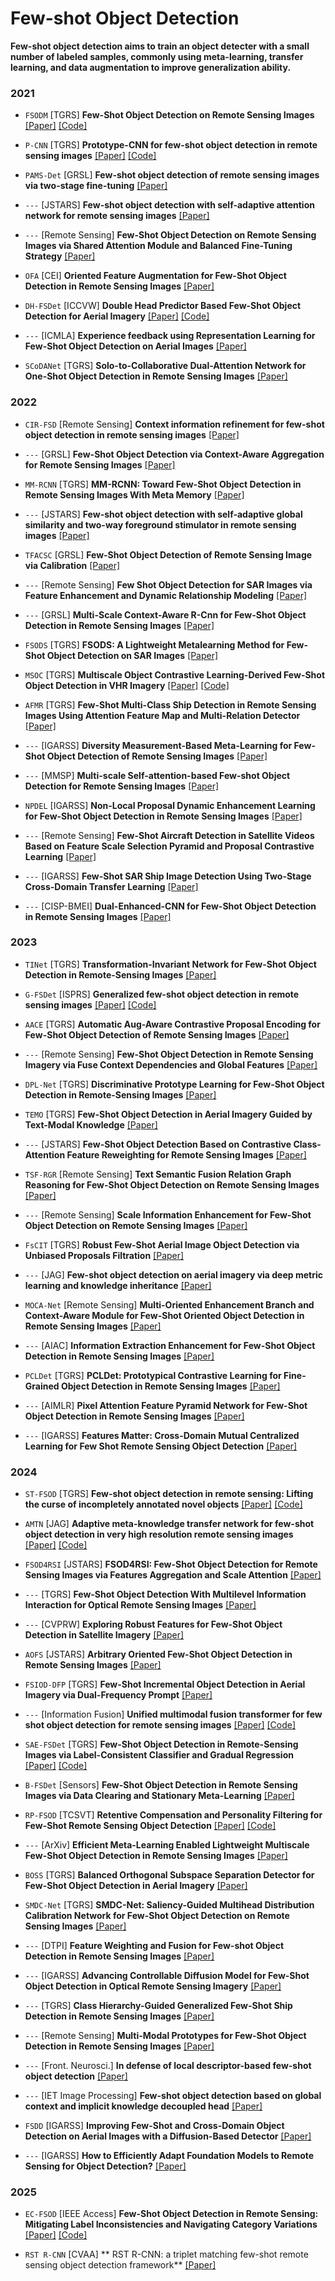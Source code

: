 # Few-shot Object Detection

**Few-shot object detection aims to train an object detecter with a small number of labeled samples, commonly using meta-learning, transfer learning, and data augmentation to improve generalization ability.**

### 2021
- `FSODM` [TGRS] **Few-Shot Object Detection on Remote Sensing Images** [[Paper]](https://ieeexplore.ieee.org/abstract/document/9362267) [[Code]](https://github.com/lixiang-ucas/FSODM)

- `P-CNN` [TGRS] **Prototype-CNN for few-shot object detection in remote sensing images** [[Paper]](https://ieeexplore.ieee.org/abstract/document/9435769) [[Code]](https://github.com/Ybowei/P-CNN)

- `PAMS-Det` [GRSL] **Few-shot object detection of remote sensing images via two-stage fine-tuning** [[Paper]](https://ieeexplore.ieee.org/abstract/document/9566599) 

- `---` [JSTARS] **Few-shot object detection with self-adaptive attention network for remote sensing images** [[Paper]](https://ieeexplore.ieee.org/abstract/document/9426416) 

- `---` [Remote Sensing] **Few-Shot Object Detection on Remote Sensing Images via Shared Attention Module and Balanced Fine-Tuning Strategy** [[Paper]](https://www.mdpi.com/2072-4292/13/19/3816)

- `OFA` [CEI] **Oriented Feature Augmentation for Few-Shot Object Detection in Remote Sensing Images** [[Paper]](https://ieeexplore.ieee.org/abstract/document/9574548)

- `DH-FSDet` [ICCVW] **Double Head Predictor Based Few-Shot Object Detection for Aerial Imagery** [[Paper]](https://openaccess.thecvf.com/content/ICCV2021W/LUAI/html/Wolf_Double_Head_Predictor_Based_Few-Shot_Object_Detection_for_Aerial_Imagery_ICCVW_2021_paper.html)  [[Code]](https://github.com/Jonas-Meier/FrustratinglySimpleFsDet)

- `---` [ICMLA] **Experience feedback using Representation Learning for Few-Shot Object Detection on Aerial Images** [[Paper]](https://ieeexplore.ieee.org/abstract/document/9680249)

- `SCoDANet` [TGRS] **Solo-to-Collaborative Dual-Attention Network for One-Shot Object Detection in Remote Sensing Images** [[Paper]](https://ieeexplore.ieee.org/abstract/document/9471793)


### 2022
- `CIR-FSD` [Remote Sensing] **Context information refinement for few-shot object detection in remote sensing images** [[Paper]](https://www.mdpi.com/2072-4292/14/14/3255)

- `---` [GRSL] **Few-Shot Object Detection via Context-Aware Aggregation for Remote Sensing Images** [[Paper]](https://ieeexplore.ieee.org/abstract/document/9765514)

- `MM-RCNN` [TGRS] **MM-RCNN: Toward Few-Shot Object Detection in Remote Sensing Images With Meta Memory** [[Paper]](https://ieeexplore.ieee.org/abstract/document/9982437)

- `---` [JSTARS] **Few-shot object detection with self-adaptive global similarity and two-way foreground stimulator in remote sensing images** [[Paper]](https://ieeexplore.ieee.org/abstract/document/9872026)

- `TFACSC` [GRSL] **Few-Shot Object Detection of Remote Sensing Image via Calibration** [[Paper]](https://ieeexplore.ieee.org/abstract/document/9810921)

- `---` [Remote Sensing] **Few Shot Object Detection for SAR Images via Feature Enhancement and Dynamic Relationship Modeling** [[Paper]](https://www.mdpi.com/2072-4292/14/15/3669)

- `---` [GRSL] **Multi-Scale Context-Aware R-Cnn for Few-Shot Object Detection in Remote Sensing Images** [[Paper]](https://ieeexplore.ieee.org/abstract/document/9883807)

- `FSODS` [TGRS] **FSODS: A Lightweight Metalearning Method for Few-Shot Object Detection on SAR Images** [[Paper]](https://ieeexplore.ieee.org/abstract/document/9834978)

- `MSOC` [TGRS] **Multiscale Object Contrastive Learning-Derived Few-Shot Object Detection in VHR Imagery** [[Paper]](https://ieeexplore.ieee.org/abstract/document/9984671) [[Code]](https://github.com/RS-CSU/MSOC)

- `AFMR` [TGRS] **Few-Shot Multi-Class Ship Detection in Remote Sensing Images Using Attention Feature Map and Multi-Relation Detector** [[Paper]](https://www.mdpi.com/2072-4292/14/12/2790)

- `---` [IGARSS] **Diversity Measurement-Based Meta-Learning for Few-Shot Object Detection of Remote Sensing Images** [[Paper]](https://ieeexplore.ieee.org/abstract/document/9884721)

- `---` [MMSP] **Multi-scale Self-attention-based Few-shot Object Detection for Remote Sensing Images** [[Paper]](https://ieeexplore.ieee.org/abstract/document/9949538)

- `NPDEL` [IGARSS] **Non-Local Proposal Dynamic Enhancement Learning for Few-Shot Object Detection in Remote Sensing Images** [[Paper]](https://ieeexplore.ieee.org/abstract/document/9883058)

- `---` [Remote Sensing] **Few-Shot Aircraft Detection in Satellite Videos Based on Feature Scale Selection Pyramid and Proposal Contrastive Learning** [[Paper]](https://www.mdpi.com/2072-4292/14/18/4581)

- `---` [IGARSS] **Few-Shot SAR Ship Image Detection Using Two-Stage Cross-Domain Transfer Learning** [[Paper]](https://ieeexplore.ieee.org/abstract/document/9883172)

- `---` [CISP-BMEI] **Dual-Enhanced-CNN for Few-Shot Object Detection in Remote Sensing Images** [[Paper]](https://ieeexplore.ieee.org/abstract/document/9979831)

### 2023
- `TINet` [TGRS] **Transformation-Invariant Network for Few-Shot Object Detection in Remote-Sensing Images** [[Paper]](https://ieeexplore.ieee.org/abstract/document/10318106)

- `G-FSDet` [ISPRS] **Generalized few-shot object detection in remote sensing images** [[Paper]](https://www.sciencedirect.com/science/article/abs/pii/S0924271622003197) [[Code]](https://github.com/RSer-XDU/G-FSDet)

- `AACE` [TGRS] **Automatic Aug-Aware Contrastive Proposal Encoding for Few-Shot Object Detection of Remote Sensing Images** [[Paper]](https://ieeexplore.ieee.org/abstract/document/10182281)

- `---` [Remote Sensing] **Few-Shot Object Detection in Remote Sensing Imagery via Fuse Context Dependencies and Global Features** [[Paper]](https://www.mdpi.com/2072-4292/15/14/3462)

- `DPL-Net` [TGRS] **Discriminative Prototype Learning for Few-Shot Object Detection in Remote-Sensing Images** [[Paper]](https://ieeexplore.ieee.org/abstract/document/10292784)

- `TEMO` [TGRS] **Few-Shot Object Detection in Aerial Imagery Guided by Text-Modal Knowledge** [[Paper]](https://ieeexplore.ieee.org/abstract/document/10056362)

- `---` [JSTARS] **Few-Shot Object Detection Based on Contrastive Class-Attention Feature Reweighting for Remote Sensing Images** [[Paper]](https://ieeexplore.ieee.org/abstract/document/10375080)

- `TSF-RGR` [Remote Sensing] **Text Semantic Fusion Relation Graph Reasoning for Few-Shot Object Detection on Remote Sensing Images** [[Paper]](https://www.mdpi.com/2072-4292/15/5/1187)

- `---` [Remote Sensing] **Scale Information Enhancement for Few-Shot Object Detection on Remote Sensing Images** [[Paper]](https://www.mdpi.com/2072-4292/15/22/5372)

- `FsCIT` [TGRS] **Robust Few-Shot Aerial Image Object Detection via Unbiased Proposals Filtration** [[Paper]](https://ieeexplore.ieee.org/abstract/document/10197537)

- `---` [JAG] **Few-shot object detection on aerial imagery via deep metric learning and knowledge inheritance** [[Paper]](https://www.sciencedirect.com/science/article/pii/S1569843223002212)


- `MOCA-Net` [Remote Sensing] **Multi-Oriented Enhancement Branch and Context-Aware Module for Few-Shot Oriented Object Detection in Remote Sensing Images** [[Paper]](https://www.mdpi.com/2072-4292/15/14/3544)

- `---` [AIAC] **Information Extraction Enhancement for Few-Shot Object Detection in Remote Sensing Images** [[Paper]](https://ieeexplore.ieee.org/abstract/document/10491605)


- `PCLDet` [TGRS] **PCLDet: Prototypical Contrastive Learning for Fine-Grained Object Detection in Remote Sensing Images** [[Paper]](
https://ieeexplore.ieee.org/abstract/document/10164230)

- `---` [AIMLR] **Pixel Attention Feature Pyramid Network for Few-Shot Object Detection in Remote Sensing Images** [[Paper]](
https://dl.acm.org/doi/abs/10.1145/3625343.3625362)

- `---` [IGARSS] **Features Matter: Cross-Domain Mutual Centralized Learning for Few Shot Remote Sensing Object Detection** [[Paper]](
https://ieeexplore.ieee.org/abstract/document/10282953)

### 2024
- `ST-FSOD` [TGRS] **Few-shot object detection in remote sensing: Lifting the curse of incompletely annotated novel objects** [[Paper]](https://ieeexplore.ieee.org/abstract/document/10384561) [[Code]](https://github.com/zhu-xlab/ST-FSOD)

- `AMTN` [JAG] **Adaptive meta-knowledge transfer network for few-shot object detection in very high resolution remote sensing images** [[Paper]](https://ieeexplore.ieee.org/abstract/document/10384561) [[Code]](https://www.sciencedirect.com/science/article/pii/S1569843224000293)

- `FSOD4RSI` [JSTARS] **FSOD4RSI: Few-Shot Object Detection for Remote Sensing Images via Features Aggregation and Scale Attention** [[Paper]](https://ieeexplore.ieee.org/abstract/document/10423123)

- `---` [TGRS] **Few-Shot Object Detection With Multilevel Information Interaction for Optical Remote Sensing Images** [[Paper]](https://ieeexplore.ieee.org/abstract/document/10551280)

- `---` [CVPRW] **Exploring Robust Features for Few-Shot Object Detection in Satellite Imagery** [[Paper]](https://openaccess.thecvf.com/content/CVPR2024W/EarthVision/html/Bou_Exploring_Robust_Features_for_Few-Shot_Object_Detection_in_Satellite_Imagery_CVPRW_2024_paper.html)

- `AOFS` [JSTARS] **Arbitrary Oriented Few-Shot Object Detection in Remote Sensing Images** [[Paper]](https://ieeexplore.ieee.org/abstract/document/10680374)

- `FSIOD-DFP` [TGRS] **Few-Shot Incremental Object Detection in Aerial Imagery via Dual-Frequency Prompt** [[Paper]](https://ieeexplore.ieee.org/document/10530054)

- `---` [Information Fusion] **Unified multimodal fusion transformer for few shot object detection for remote sensing images** [[Paper]](https://www.sciencedirect.com/science/article/abs/pii/S1566253524002860) [[Code]](https://github.com/abdullah-azeem/umft)

- `SAE-FSDet` [TGRS] **Few-Shot Object Detection in Remote-Sensing Images via Label-Consistent Classifier and Gradual Regression** [[Paper]](https://ieeexplore.ieee.org/abstract/document/10445268) [[Code]](https://github.com/YanxingLiu/SAE-FSDet)

- `B-FSDet` [Sensors] **Few-Shot Object Detection in Remote Sensing Images via Data Clearing and Stationary Meta-Learning** [[Paper]](https://www.mdpi.com/1424-8220/24/12/3882)

- `RP-FSOD` [TCSVT] **Retentive Compensation and Personality Filtering for Few-Shot Remote Sensing Object Detection** [[Paper]](https://www.mdpi.com/1424-8220/24/12/3882) [[Code]](https://github.com/yomik-js/RP-FSOD)

- `---` [ArXiv] **Efficient Meta-Learning Enabled Lightweight Multiscale Few-Shot Object Detection in Remote Sensing Images** [[Paper]](https://arxiv.org/abs/2404.18426)

- `BOSS` [TGRS] **Balanced Orthogonal Subspace Separation Detector for Few-Shot Object Detection in Aerial Imagery** [[Paper]](https://ieeexplore.ieee.org/abstract/document/10586858)

- `SMDC-Net` [TGRS] **SMDC-Net: Saliency-Guided Multihead Distribution Calibration Network for Few-Shot Object Detection on Remote Sensing Images** [[Paper]](https://ieeexplore.ieee.org/abstract/document/10494749)

- `---` [DTPI] **Feature Weighting and Fusion for Few-shot Object Detection in Remote Sensing Images** [[Paper]](https://ieeexplore.ieee.org/abstract/document/10778833)

- `---` [IGARSS] **Advancing Controllable Diffusion Model for Few-Shot Object Detection in Optical Remote Sensing Imagery** [[Paper]](https://ieeexplore.ieee.org/abstract/document/10642625)

- `---` [TGRS] **Class Hierarchy-Guided Generalized Few-Shot Ship Detection in Remote Sensing Images** [[Paper]](https://ieeexplore.ieee.org/abstract/document/10606235)

- `---` [Remote Sensing] **Multi-Modal Prototypes for Few-Shot Object Detection in Remote Sensing Images** [[Paper]](https://www.mdpi.com/2072-4292/16/24/4693)

- `---` [Front. Neurosci.] **In defense of local descriptor-based few-shot object detection** [[Paper]](https://www.frontiersin.org/journals/neuroscience/articles/10.3389/fnins.2024.1349204/full)

- `---` [IET Image Processing] **Few-shot object detection based on global context and implicit knowledge decoupled head** [[Paper]](https://ietresearch.onlinelibrary.wiley.com/doi/full/10.1049/ipr2.13040)

- `FSDD` [IGARSS] **Improving Few-Shot and Cross-Domain Object Detection on Aerial Images with a Diffusion-Based Detector** [[Paper]](https://ieeexplore.ieee.org/abstract/document/10642125)

- `---` [IGARSS] **How to Efficiently Adapt Foundation Models to Remote Sensing for Object Detection?** [[Paper]](https://ieeexplore.ieee.org/abstract/document/10642561)

### 2025
- `EC-FSOD` [IEEE Access] **Few-Shot Object Detection in Remote Sensing: Mitigating Label Inconsistencies and Navigating Category Variations** [[Paper]](https://ieeexplore.ieee.org/document/10835074) [[Code]](https://github.com/stcnjtech/EC-FSOD)

- `RST R-CNN` [CVAA] ** RST R-CNN: a triplet matching few-shot remote sensing object detection framework** [[Paper]](https://www.spiedigitallibrary.org/conference-proceedings-of-spie/13486/134862B/RST-R-CNN--a-triplet-matching-few-shot-remote/10.1117/12.3055815.short)
